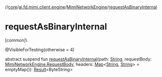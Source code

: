 //[core](../../../index.md)/[ai.fd.mimi.client.engine](../index.md)/[MimiNetworkEngine](index.md)/[requestAsBinaryInternal](request-as-binary-internal.md)

# requestAsBinaryInternal

[common]\

@VisibleForTesting(otherwise = 4)

abstract suspend fun [requestAsBinaryInternal](request-as-binary-internal.md)(path: [String](https://kotlinlang.org/api/core/kotlin-stdlib/kotlin/-string/index.html), requestBody: [MimiNetworkEngine.RequestBody](-request-body/index.md), headers: [Map](https://kotlinlang.org/api/core/kotlin-stdlib/kotlin.collections/-map/index.html)&lt;[String](https://kotlinlang.org/api/core/kotlin-stdlib/kotlin/-string/index.html), [String](https://kotlinlang.org/api/core/kotlin-stdlib/kotlin/-string/index.html)&gt; = emptyMap()): [Result](https://kotlinlang.org/api/core/kotlin-stdlib/kotlin/-result/index.html)&lt;ByteString&gt;
